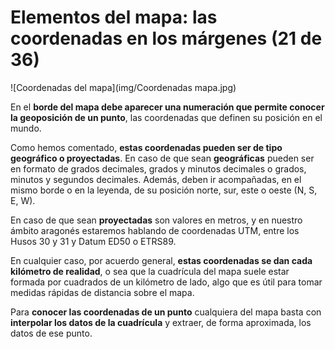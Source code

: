 # Elementos del mapa: las coordenadas en los márgenes (21 de 36)  

![Coordenadas del mapa](img/Coordenadas mapa.jpg)

En el **borde del mapa debe aparecer una numeración que permite conocer la geoposición de un punto**, las coordenadas que definen su posición en el mundo.

Como hemos comentado, **estas coordenadas pueden ser de tipo geográfico o proyectadas**. En caso de que sean **geográficas** pueden ser en formato de grados decimales, grados y minutos decimales o grados, minutos y segundos decimales. Además, deben ir acompañadas, en el mismo borde o en la leyenda, de su posición norte, sur, este o oeste (N, S, E, W).

En caso de que sean **proyectadas** son valores en metros, y en nuestro ámbito aragonés estaremos hablando de coordenadas UTM, entre los Husos 30 y 31 y Datum ED50 o ETRS89.

En cualquier caso, por acuerdo general, **estas coordenadas se dan cada kilómetro de realidad**, o sea que la cuadrícula del mapa suele estar formada por cuadrados de un kilómetro de lado, algo que es útil para tomar medidas rápidas de distancia sobre el mapa.

Para **conocer las coordenadas de un punto** cualquiera del mapa basta con **interpolar los datos de la cuadrícula** y extraer, de forma aproximada, los datos de ese punto.

